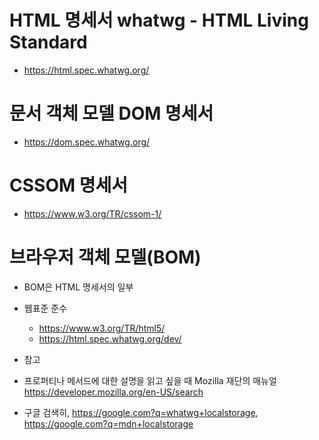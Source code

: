 # HTML 명세서 whatwg - HTML Living Standard
- https://html.spec.whatwg.org/

# 문서 객체 모델 DOM 명세서
- https://dom.spec.whatwg.org/

# CSSOM 명세서
-  https://www.w3.org/TR/cssom-1/

# 브라우저 객체 모델(BOM)
- BOM은 HTML 명세서의 일부

- 웹표준 준수 
    - https://www.w3.org/TR/html5/
    - https://html.spec.whatwg.org/dev/
    
- 참고 
- 프로퍼티나 메서드에 대한 설명을 읽고 싶을 때 Mozilla 재단의 매뉴얼 https://developer.mozilla.org/en-US/search
- 구글 검색히,  https://google.com?q=whatwg+localstorage, https://google.com?q=mdn+localstorage
